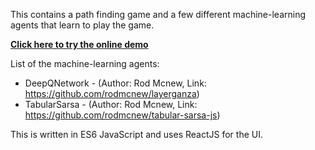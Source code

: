 This contains a path finding game and a few different machine-learning agents that learn to play the game.

**[Click here to try the online demo](http://rodmcnew.github.io/reinforcement-learning-agent-tester-js/)**

List of the machine-learning agents:
- DeepQNetwork - (Author: Rod Mcnew, Link: https://github.com/rodmcnew/layerganza)
- TabularSarsa - (Author: Rod Mcnew, Link: https://github.com/rodmcnew/tabular-sarsa-js)

This is written in ES6 JavaScript and uses ReactJS for the UI.
